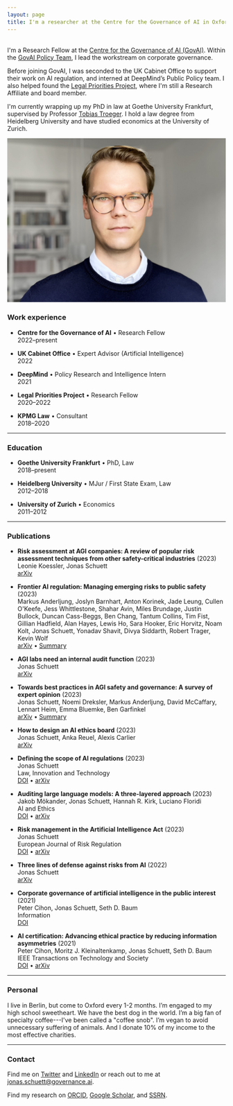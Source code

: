 ```yaml
---
layout: page
title: I'm a researcher at the Centre for the Governance of AI in Oxford. I try to reduce existential risks from AI by improving the governance of AGI labs.
---
```


<br>I'm a Research Fellow at the [Centre for the Governance of AI (GovAI)](https://www.governance.ai/). Within the [GovAI Policy Team](https://www.governance.ai/post/announcing-the-govai-policy-team), I lead the workstream on corporate governance.

Before joining GovAI, I was seconded to the UK Cabinet Office to support their work on AI regulation, and interned at DeepMind’s Public Policy team. I also helped found the [Legal Priorities Project](https://www.legalpriorities.org/), where I'm still a Research Affiliate and board member.

I'm currently wrapping up my PhD in law at Goethe University Frankfurt, supervised by Professor [Tobias Troeger](https://www.jura.uni-frankfurt.de/43943776/Chair). I hold a law degree from Heidelberg University and have studied economics at the University of Zurich.

![Jonas Schuett](/jonasschuett.jpg "Jonas Schuett")

### Work experience

- **Centre for the Governance of AI** • Research Fellow <br>
2022–present

- **UK Cabinet Office** • Expert Advisor (Artificial Intelligence) <br>
2022

- **DeepMind** • Policy Research and Intelligence Intern <br>
2021

- **Legal Priorities Project** • Research Fellow <br>
2020–2022

- **KPMG Law** • Consultant <br>
2018–2020

---

### Education

- **Goethe University Frankfurt** • PhD, Law <br>
2018–present

- **Heidelberg University** • MJur / First State Exam, Law <br>
2012–2018

- **University of Zurich** • Economics <br>
2011–2012

---

### Publications

- **Risk assessment at AGI companies: A review of popular risk assessment techniques from other safety-critical industries** (2023) <br>
Leonie Koessler, Jonas Schuett <br>
[arXiv](https://arxiv.org/abs/2307.08823)

- **Frontier AI regulation: Managing emerging risks to public safety** (2023) <br>
Markus Anderljung, Joslyn Barnhart, Anton Korinek, Jade Leung, Cullen O'Keefe, Jess Whittlestone, Shahar Avin, Miles Brundage, Justin Bullock, Duncan Cass-Beggs, Ben Chang, Tantum Collins, Tim Fist, Gillian Hadfield, Alan Hayes, Lewis Ho, Sara Hooker, Eric Horvitz, Noam Kolt, Jonas Schuett, Yonadav Shavit, Divya Siddarth, Robert Trager, Kevin Wolf <br>
[arXiv](https://arxiv.org/abs/2307.03718) • [Summary](https://www.governance.ai/post/frontier-ai-regulation)

- **AGI labs need an internal audit function** (2023) <br>
Jonas Schuett <br>
[arXiv](https://arxiv.org/abs/2305.17038)

- **Towards best practices in AGI safety and governance: A survey of expert opinion** (2023) <br>
Jonas Schuett, Noemi Dreksler, Markus Anderljung, David McCaffary, Lennart Heim, Emma Bluemke, Ben Garfinkel <br>
[arXiv](https://arxiv.org/abs/2305.07153) • [Summary](https://www.governance.ai/post/broad-expert-consensus-for-many-agi-safety-and-governance-best-practices)

- **How to design an AI ethics board** (2023) <br>
Jonas Schuett, Anka Reuel, Alexis Carlier <br>
[arXiv](https://arxiv.org/abs/2304.07249)

- **Defining the scope of AI regulations** (2023) <br>
Jonas Schuett <br>
Law, Innovation and Technology <br>
[DOI](https://doi.org/10.1080/17579961.2023.2184135) • [arXiv](https://arxiv.org/abs/1909.01095)

- **Auditing large language models: A three-layered approach** (2023) <br>
Jakob Mökander, Jonas Schuett, Hannah R. Kirk, Luciano Floridi <br>
AI and Ethics <br>
[DOI](https://doi.org/10.1007/s43681-023-00289-2) • [arXiv](https://arxiv.org/abs/2302.08500)

- **Risk management in the Artificial Intelligence Act** (2023) <br>
Jonas Schuett <br>
European Journal of Risk Regulation <br>
[DOI](https://doi.org/10.1017/err.2023.1) • [arXiv](https://arxiv.org/abs/2212.03109)

- **Three lines of defense against risks from AI** (2022) <br>
Jonas Schuett <br>
[arXiv](https://arxiv.org/abs/2212.08364)

- **Corporate governance of artificial intelligence in the public interest** (2021) <br>
Peter Cihon, Jonas Schuett, Seth D. Baum <br>
Information <br>
[DOI](https://doi.org/10.3390/info12070275)

- **AI certification: Advancing ethical practice by reducing information asymmetries** (2021) <br>
Peter Cihon, Moritz J. Kleinaltenkamp, Jonas Schuett, Seth D. Baum <br>
IEEE Transactions on Technology and Society <br>
[DOI](https://doi.org/10.1109/TTS.2021.3077595) • [arXiv](https://arxiv.org/abs/2105.10356)

---

### Personal

I live in Berlin, but come to Oxford every 1-2 months. I’m engaged to my high school sweetheart. We have the best dog in the world. I’m a big fan of specialty coffee---I've been called a "coffee snob". I’m vegan to avoid unnecessary suffering of animals. And I donate 10% of my income to the most effective charities.

---

### Contact

Find me on [Twitter](https://twitter.com/jonasschuett) and [LinkedIn](https://www.linkedin.com/in/jonasschuett) or reach out to me at [jonas.schuett@governance.ai](mailto:jonas.schuett@governance.ai).

Find my research on [ORCID](https://orcid.org/0000-0001-7154-5049), [Google Scholar](https://scholar.google.com/citations?user=iZXltDgAAAAJ&hl=en&oi=ao), and [SSRN](https://papers.ssrn.com/sol3/cf_dev/AbsByAuth.cfm?per_id=3705327).
